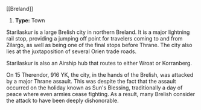 [[Breland]]
1. **Type:** Town

Starilaskur is a large Brelish city in northern Breland. It is a major lightning rail stop, providing a jumping off point for travelers coming to and from Zilargo, as well as being one of the final stops before Thrane. The city also lies at the juxtaposition of several Orien trade roads.

Starilaskur is also an Airship hub that routes to either Wroat or Korranberg.

On 15 Therendor, 916 YK, the city, in the hands of the Brelish, was attacked by a major Thrane assault. This was despite the fact that the assault occurred on the holiday known as Sun's Blessing, traditionally a day of peace where even armies cease fighting. As a result, many Brelish consider the attack to have been deeply dishonorable.